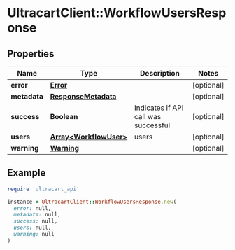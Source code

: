 # UltracartClient::WorkflowUsersResponse

## Properties

| Name | Type | Description | Notes |
| ---- | ---- | ----------- | ----- |
| **error** | [**Error**](Error.md) |  | [optional] |
| **metadata** | [**ResponseMetadata**](ResponseMetadata.md) |  | [optional] |
| **success** | **Boolean** | Indicates if API call was successful | [optional] |
| **users** | [**Array&lt;WorkflowUser&gt;**](WorkflowUser.md) | users | [optional] |
| **warning** | [**Warning**](Warning.md) |  | [optional] |

## Example

```ruby
require 'ultracart_api'

instance = UltracartClient::WorkflowUsersResponse.new(
  error: null,
  metadata: null,
  success: null,
  users: null,
  warning: null
)
```

